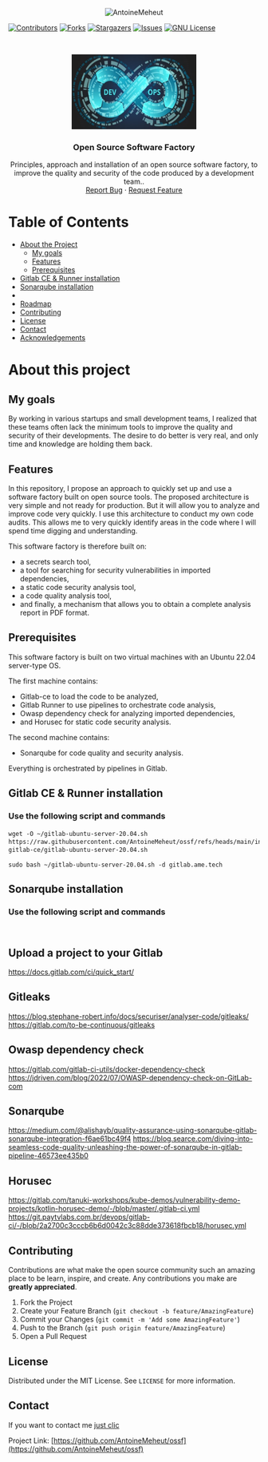 <p align="center">
    <img src="https://socialify.git.ci/AntoineMeheut/ossf/image?custom_description=Open+Source+Software+Factory+%21&description=1&language=1&name=1&pattern=Circuit+Board&theme=Dark" alt="AntoineMeheut" width="700" height="300" />
</p>

<!-- PROJECT SHIELDS -->
[![Contributors][contributors-shield]][contributors-url]
[![Forks][forks-shield]][forks-url]
[![Stargazers][stars-shield]][stars-url]
[![Issues][issues-shield]][issues-url]
[![GNU License][license-shield]][license-url]

<!-- PROJECT LOGO -->
<br />
<p align="center">
  <a href="https://github.com/AntoineMeheut/ossf">
    <img src="images/ci-cd.png" alt="Software Factory" width="250" height="150">
  </a>

  <h3 align="center">Open Source Software Factory</h3>

  <p align="center">
    Principles, approach and installation of an open source software factory, to improve the quality and security of the code produced by a development team..
    <br />
    <a href="https://github.com/AntoineMeheut/blogame/issues">Report Bug</a>
    ·
    <a href="https://github.com/AntoineMeheut/blogame/projects">Request Feature</a>
  </p>
</p>

<!-- TABLE OF CONTENTS -->
# Table of Contents

* [About the Project](#about-the-project)
	* [My goals](#my-goals)
	* [Features](#features)
	* [Prerequisites](#prerequisites)
* [Gitlab CE & Runner installation](#gitlab-CE-&-Runner-installation)
* [Sonarqube installation](#sonarqube-installation)
* 
* [Roadmap](#roadmap)
* [Contributing](#contributing)
* [License](#license)
* [Contact](#contact)
* [Acknowledgements](#acknowledgements)

<!-- ABOUT THE PROJECT -->
# About this project
## My goals
By working in various startups and small development teams, I realized that these teams often lack the minimum tools to improve the quality and security of their developments. The desire to do better is very real, and only time and knowledge are holding them back.

## Features
In this repository, I propose an approach to quickly set up and use a software factory built on open source tools. The proposed architecture is very simple and not ready for production. But it will allow you to analyze and improve code very quickly. I use this architecture to conduct my own code audits. This allows me to very quickly identify areas in the code where I will spend time digging and understanding.

This software factory is therefore built on:
- a secrets search tool,
- a tool for searching for security vulnerabilities in imported dependencies,
- a static code security analysis tool,
- a code quality analysis tool,
- and finally, a mechanism that allows you to obtain a complete analysis report in PDF format.

## Prerequisites
This software factory is built on two virtual machines with an Ubuntu 22.04 server-type OS.

The first machine contains:
- Gitlab-ce to load the code to be analyzed,
- Gitlab Runner to use pipelines to orchestrate code analysis,
- Owasp dependency check for analyzing imported dependencies,
- and Horusec for static code security analysis.

The second machine contains:
- Sonarqube for code quality and security analysis.

Everything is orchestrated by pipelines in Gitlab.

<!-- SOFTWARE FACTORY INSTALLATION -->
## Gitlab CE & Runner installation
### Use the following script and commands
```shell
wget -O ~/gitlab-ubuntu-server-20.04.sh https://raw.githubusercontent.com/AntoineMeheut/ossf/refs/heads/main/install-gitlab-ce/gitlab-ubuntu-server-20.04.sh
```

```shell
sudo bash ~/gitlab-ubuntu-server-20.04.sh -d gitlab.ame.tech
```
## Sonarqube installation
### Use the following script and commands
```shell

```

```shell

```


## Upload a project to your Gitlab
https://docs.gitlab.com/ci/quick_start/

## Gitleaks
https://blog.stephane-robert.info/docs/securiser/analyser-code/gitleaks/
https://gitlab.com/to-be-continuous/gitleaks

## Owasp dependency check
https://gitlab.com/gitlab-ci-utils/docker-dependency-check
https://jdriven.com/blog/2022/07/OWASP-dependency-check-on-GitLab-com

## Sonarqube
https://medium.com/@alishayb/quality-assurance-using-sonarqube-gitlab-sonarqube-integration-f6ae61bc49f4
https://blog.searce.com/diving-into-seamless-code-quality-unleashing-the-power-of-sonarqube-in-gitlab-pipeline-46573ee435b0

## Horusec
https://gitlab.com/tanuki-workshops/kube-demos/vulnerability-demo-projects/kotlin-horusec-demo/-/blob/master/.gitlab-ci.yml
https://git.paytvlabs.com.br/devops/gitlab-ci/-/blob/2a2700c3cccb6b6d0042c3c88dde373618fbcb18/horusec.yml

<!-- CONTRIBUTING -->
## Contributing

Contributions are what make the open source community such an amazing place to be learn, inspire, and create.
Any contributions you make are **greatly appreciated**.

1. Fork the Project
2. Create your Feature Branch (`git checkout -b feature/AmazingFeature`)
3. Commit your Changes (`git commit -m 'Add some AmazingFeature'`)
4. Push to the Branch (`git push origin feature/AmazingFeature`)
5. Open a Pull Request

<!-- LICENSE -->
## License

Distributed under the MIT License. See `LICENSE` for more information.

<!-- CONTACT -->
## Contact

If you want to contact me [just clic](mailto:github.contacts@protonmail.com)

Project Link: [https://github.com/AntoineMeheut/ossf](https://github.com/AntoineMeheut/ossf)

<!-- MARKDOWN LINKS & IMAGES -->
<!-- https://www.markdownguide.org/basic-syntax/#reference-style-links -->
[contributors-shield]: https://img.shields.io/github/contributors/AntoineMeheut/ossf?color=green
[contributors-url]: https://github.com/AntoineMeheut/ossf/graphs/contributors
[forks-shield]: https://img.shields.io/github/forks/AntoineMeheut/ossf
[forks-url]: https://github.com/AntoineMeheut/ossf/network/members
[stars-shield]: https://img.shields.io/github/stars/AntoineMeheut/ossf
[stars-url]: https://github.com/AntoineMeheut/ossf/stargazers
[issues-shield]: https://img.shields.io/github/issues/AntoineMeheut/ossf
[issues-url]: https://github.com/AntoineMeheut/ossf/issues
[license-shield]: https://img.shields.io/github/license/AntoineMeheut/ossf
[license-url]: https://github.com/AntoineMeheut/ossf/blob/master/LICENSE

